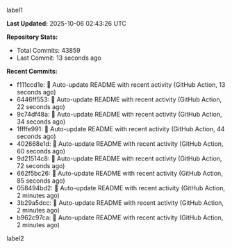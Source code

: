 
label1 
<!-- ACTIVITY_START -->
**Last Updated:** 2025-10-06 02:43:26 UTC

**Repository Stats:**
- Total Commits: 43859
- Last Commit: 13 seconds ago

**Recent Commits:**
- f111ccd1e: 🤖 Auto-update README with recent activity (GitHub Action, 13 seconds ago)
- 6446ff553: 🤖 Auto-update README with recent activity (GitHub Action, 22 seconds ago)
- 9c74df48a: 🤖 Auto-update README with recent activity (GitHub Action, 34 seconds ago)
- 1ffffe991: 🤖 Auto-update README with recent activity (GitHub Action, 44 seconds ago)
- 402668e1d: 🤖 Auto-update README with recent activity (GitHub Action, 60 seconds ago)
- 9d21514c8: 🤖 Auto-update README with recent activity (GitHub Action, 72 seconds ago)
- 662f5bc26: 🤖 Auto-update README with recent activity (GitHub Action, 85 seconds ago)
- 058494bd2: 🤖 Auto-update README with recent activity (GitHub Action, 2 minutes ago)
- 3b29a5dcc: 🤖 Auto-update README with recent activity (GitHub Action, 2 minutes ago)
- b962c97ca: 🤖 Auto-update README with recent activity (GitHub Action, 2 minutes ago)
<!-- ACTIVITY_END -->

label2
